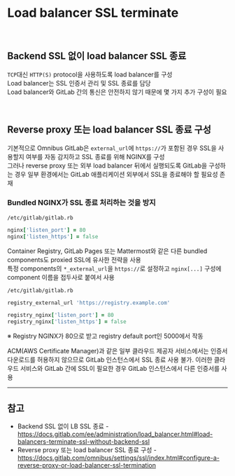 # Load balancer SSL terminate

<br>

## Backend SSL 없이 load balancer SSL 종료
`TCP`대신 `HTTP(S)` protocol을 사용하도록 load balancer를 구성  
Load balancer는 SSL 인증서 관리 및 SSL 종료를 담당  
Load balancer와 GitLab 간의 통신은 안전하지 않기 때문에 몇 가지 추가 구성이 필요

<br>

## Reverse proxy 또는 load balancer SSL 종료 구성
기본적으로 Omnibus GitLab은 `external_url`에 `https://`가 포함된 경우 SSL을 사용할지 여부를 자동 감지하고 SSL 종료를 위해 NGINX를 구성  
그러나 reverse proxy 또는 외부 load balancer 뒤에서 실행되도록 GitLab을 구성하는 경우 일부 환경에서는 GitLab 애플리케이션 외부에서 SSL을 종료해야 할 필요성 존재

### Bundled NGINX가 SSL 종료 처리하는 것을 방지
`/etc/gitlab/gitlab.rb`
```ruby
nginx['listen_port'] = 80
nginx['listen_https'] = false
```

Container Registry, GitLab Pages 또는 Mattermost와 같은 다른 bundled components도 proxied SSL에 유사한 전략을 사용  
특정 components의 `*_external_url`을 `https://`로 설정하고 `nginx[...]` 구성에 component 이름을 접두사로 붙여서 사용

`/etc/gitlab/gitlab.rb`
```ruby
registry_external_url 'https://registry.example.com'

registry_nginx['listen_port'] = 80
registry_nginx['listen_https'] = false
```

※ Registry NGINX가 80으로 받고 registry default port인 5000에서 작동

ACM(AWS Certificate Manager)과 같은 일부 클라우드 제공자 서비스에서는 인증서 다운로드를 허용하지 않으므로 GitLab 인스턴스에서 SSL 종료 사용 불가.
이러한 클라우드 서비스와 GitLab 간에 SSL이 필요한 경우 GitLab 인스턴스에서 다른 인증서를 사용

<hr>

## 참고
- Backend SSL 없이 LB SSL 종료 - https://docs.gitlab.com/ee/administration/load_balancer.html#load-balancers-terminate-ssl-without-backend-ssl
- Reverse proxy 또는 load balancer SSL 종료 구성 - https://docs.gitlab.com/omnibus/settings/ssl/index.html#configure-a-reverse-proxy-or-load-balancer-ssl-termination
